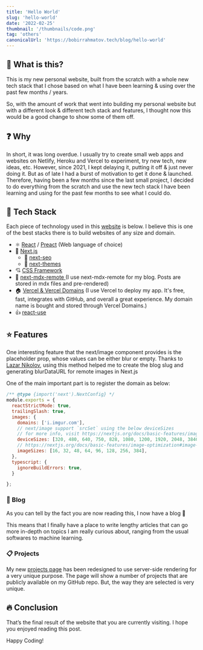 ```yaml
---
title: 'Hello World'
slug: 'hello-world'
date: '2022-02-25'
thumbnail: '/thumbnails/code.png'
tag: 'others'
canonicalUrl: 'https://bobirrahmatov.tech/blog/hello-world'
---
```


##  🤨 What is this?

This is my new personal website, built from the scratch with a whole new tech stack that I chose based on what I have been learning & using over the past few months / years.

So, with the amount of work that went into building my personal website but with a different look & different tech stack and features, I thought now this would be a good change to show some of them off.

## ❓ Why

In short, it was long overdue. I usually try to create small web apps and websites on Netlify, Heroku and Vercel to experiment, try new tech, new ideas, etc. However, since 2021, I kept delaying it, putting it off & just never doing it. But as of late I had a burst of motivation to get it done & launched. Therefore, having been a few months since the last small project, I decided to do everything from the scratch and use the new tech stack I have been learning and using for the past few months to see what I could do. 

## 🔨 Tech Stack

Each piece of technology used in this [website](https://bobirrahmatov.tech) is below. I believe this is one of the best stacks there is to build websites of any size and domain.

- ⚛️ [React](https://reactjs.org/) / [Preact](https://preactjs.com/) (Web language of choice)
-  💪 [Next.js](https://nextjs.org/)
    - 🔎 [next-seo](https://github.com/garmeeh/next-seo)
    - 🌙 [next-themes](https://github.com/pacocoursey/next-themes)
- 💘 [CSS Framework](https://chakra-ui.com/)
- 🗼 [next-mdx-remote ](https://github.com/hashicorp/next-mdx-remote/) (I use next-mdx-remote for my blog. Posts are stored in mdx files and pre-rendered)
- 🏠 [Vercel & Vercel Domains](https://vercel.com/dashboard/) (I use Vercel to deploy my app. It's free, fast, integrates with GitHub, and overall a great experience. My domain name is bought and stored through Vercel Domains.)
- 👍 [react-use](https://github.com/streamich/react-use)

## ⭐ Features

One interesting feature that the next/image component provides is the placeholder prop, whose values can be either blur or empty. Thanks to [Lazar Nikolov](https://nikolovlazar.com/blog/generating-blur-for-dynamic-images-nextjs), using this method helped me to create the blog slug and generating blurDataURL for remote images in Next.js

One of the main important part is to register the domain as below:

```js
/** @type {import('next').NextConfig} */
module.exports = {
  reactStrictMode: true,
  trailingSlash: true,
  images: {
    domains: ['i.imgur.com'],
    // next/image support `srcSet` using the below deviceSizes
    // for more info, visit https://nextjs.org/docs/basic-features/image-optimization#device-sizes
    deviceSizes: [320, 480, 640, 750, 828, 1080, 1200, 1920, 2048, 3840],
    // https://nextjs.org/docs/basic-features/image-optimization#image-sizes
    imageSizes: [16, 32, 48, 64, 96, 128, 256, 384],    
  },
  typescript: {
    ignoreBuildErrors: true,
  }

};
```

### 📘 Blog

As you can tell by the fact you are now reading this, I now have a blog 🎉

This means that I finally have a place to write lengthy articles that can go more in-depth on topics I am really curious about, ranging from the usual softwares to machine learning. 

### 📋 Projects

My new [projects page](/projects) has been redesigned to use server-side rendering for a very unique purpose.
The page will show a number of projects that are publicly available on my GitHub repo. But, the way they are selected is very unique.

## 🔥 Conclusion

That’s the final result of the website that you are currently visiting. I hope you enjoyed reading this post.

Happy Coding!
